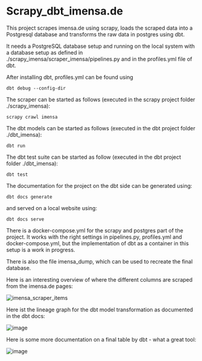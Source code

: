 # Scrapy_dbt_imensa.de

This project scrapes imensa.de using scrapy, loads the scraped data into a Postgresql database and transforms the raw data in postgres using dbt.

It needs a PostgreSQL database setup and running on the local system with a database setup as defined in ./scrapy_imensa/scraper_imensa/pipelines.py and in the profiles.yml file of dbt. 

After installing dbt, profiles.yml can be found using

` dbt debug --config-dir `

The scraper can be started as follows (executed in the scrapy project folder ./scrapy_imensa): 

` scrapy crawl imensa `

The dbt models can be started as follows (executed in the dbt project folder ./dbt_imensa):

` dbt run ` 

The dbt test suite can be started as follow (executed in the dbt project folder ./dbt_imensa):

` dbt test `

The documentation for the project on the dbt side can be generated using:

` dbt docs generate `

and served on a local website using:

` dbt docs serve `

There is a docker-compose.yml for the scrapy and postgres part of the project. It works with the right settings in pipelines.py, profiles.yml and docker-compose.yml, but the implementation of dbt as a container in this setup is a work in progress.

There is also the file imensa_dump, which can be used to recreate the final database.

Here is an interesting overview of where the different columns are scraped from the imensa.de pages:

![imensa_scraper_items](https://user-images.githubusercontent.com/69685614/195756234-666ca9bf-4693-4256-afa8-56b8048152aa.png)

Here ist the lineage graph for the dbt model transformation as documented in the dbt docs:

![image](https://user-images.githubusercontent.com/69685614/195765511-da410b69-0c56-40c6-80cd-f5733da1e1b1.png)

Here is some more documentation on a final table by dbt - what a great tool:

![image](https://user-images.githubusercontent.com/69685614/195765775-e49f6036-7dec-4fc1-81a9-06a08817611f.png)

